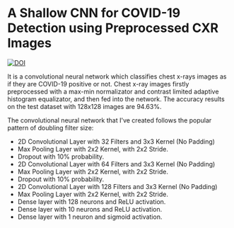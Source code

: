 # A Shallow CNN for COVID-19 Detection using Preprocessed CXR Images

[![DOI](https://zenodo.org/badge/584918831.svg)](https://doi.org/10.5281/zenodo.15488233)

It is a convolutional neural network which classifies chest x-rays images as if they are COVID-19 positive or not. Chest x-ray images firstly preprocessed with a max-min normalizator and contrast limited adaptive histogram equalizator, and then fed into the network. The accuracy results on the test dataset with 128x128 images are 94.63%.

The convolutional neural network that I've created follows the popular pattern of doubling filter size:
- 2D Convolutional Layer with 32 Filters and 3x3 Kernel (No Padding)
- Max Pooling Layer with 2x2 Kernel, with 2x2 Stride.
- Dropout with 10% probability.
- 2D Convolutional Layer with 64 Filters and 3x3 Kernel (No Padding)
- Max Pooling Layer with 2x2 Kernel, with 2x2 Stride.
- Dropout with 10% probability.
- 2D Convolutional Layer with 128 Filters and 3x3 Kernel (No Padding)
- Max Pooling Layer with 2x2 Kernel, with 2x2 Stride.
- Dense layer with 128 neurons and ReLU activation.
- Dense layer with 10 neurons and ReLU activation.
- Dense layer with 1 neuron and sigmoid activation.
